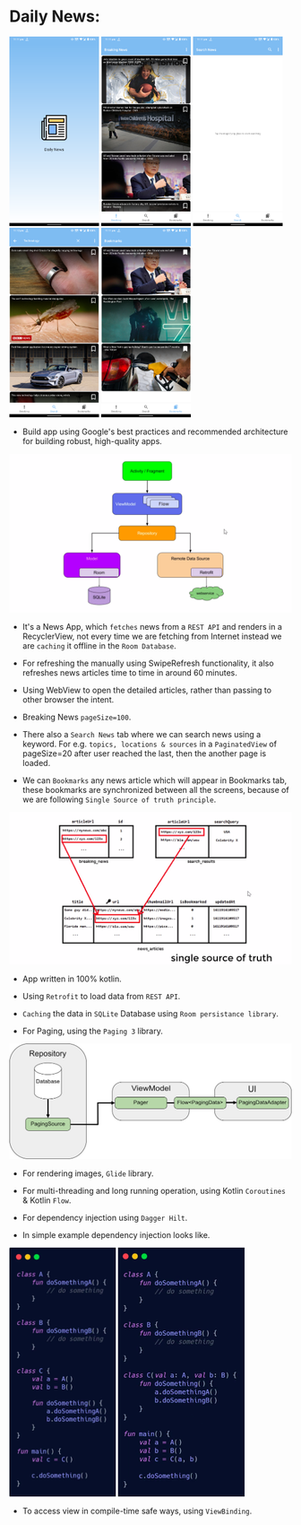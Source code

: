 # Daily News:

<p float="left">
  <img src="img/1.png" width="160" />
  <img src="img/2.png" width="160" /> 
  <img src="img/3.png" width="160" /> 
  <img src="img/4.png" width="160" /> 
  <img src="img/5.png" width="160" /> 
</p>

- Build app using Google's best practices and recommended architecture for building robust, high-quality apps.

![MVVM](img/mvvm.png)

- It's a News App, which `fetches` news from a `REST API` and renders in a RecyclerView, not every time we are fetching from Internet instead we are `caching` it offline in the `Room Database`.

- For refreshing the manually using SwipeRefresh functionality, it also refreshes news articles time to time in around 60 minutes.

- Using WebView to open the detailed articles, rather than passing to other browser the intent.

- Breaking News `pageSize=100`.

- There also a `Search News` tab where we can search news using a keyword. For e.g. `topics, locations & sources` in a `PaginatedView` of pageSize=20 after user reached the last, then the another page is loaded.

- We can `Bookmarks` any news article which will appear in Bookmarks tab, these bookmarks are synchronized between all the screens, because of we are following `Single Source of truth principle`.

![Single Source of truth](img/single_source_truth.png)

- App written in 100% kotlin.

- Using `Retrofit` to load data from `REST API`.

- `Caching` the data in `SQLite` Database using `Room persistance library`.

- For Paging, using the `Paging 3` library.

![Paging](img/paging.png)

- For rendering images, `Glide` library.

- For multi-threading and long running operation, using Kotlin `Coroutines` & Kotlin `Flow`.

- For dependency injection using `Dagger Hilt`.

- In simple example dependency injection looks like.

<p float="left">
  <img src="img/di_1.png" width="190" />
  <img src="img/di_2.png" width="226" /> 
</p>

- To access view in compile-time safe ways, using `ViewBinding`.